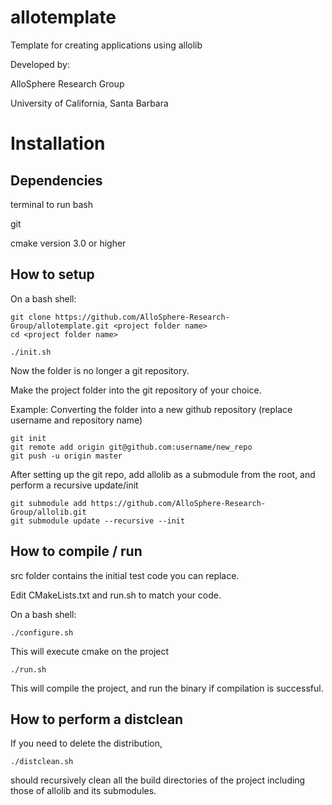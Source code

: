 # allotemplate
Template for creating applications using allolib

Developed by:

AlloSphere Research Group

University of California, Santa Barbara

# Installation

## Dependencies

terminal to run bash

git

cmake version 3.0 or higher

## How to setup
On a bash shell:

    git clone https://github.com/AlloSphere-Research-Group/allotemplate.git <project folder name>
    cd <project folder name>

    ./init.sh

Now the folder is no longer a git repository.

Make the project folder into the git repository of your choice.

Example: Converting the folder into a new github repository (replace username and repository name)

    git init
    git remote add origin git@github.com:username/new_repo
    git push -u origin master

After setting up the git repo, add allolib as a submodule from the root, and perform a recursive update/init

    git submodule add https://github.com/AlloSphere-Research-Group/allolib.git
    git submodule update --recursive --init

## How to compile / run
src folder contains the initial test code you can replace.

Edit CMakeLists.txt and run.sh to match your code.

On a bash shell:

    ./configure.sh

This will execute cmake on the project

    ./run.sh

This will compile the project, and run the binary if compilation is successful.

## How to perform a distclean
If you need to delete the distribution,

    ./distclean.sh

should recursively clean all the build directories of the project including those of allolib and its submodules.
